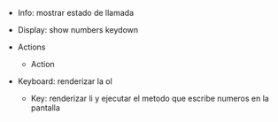 - Info: mostrar estado de llamada

- Display: show numbers keydown

- Actions

  - Action

- Keyboard: renderizar la ol

  - Key: renderizar li y ejecutar el metodo que escribe numeros en la pantalla
